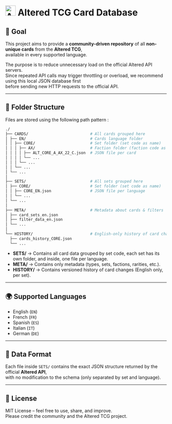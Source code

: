 # <img src="https://www.altered.gg/apple-touch-icon.png" width="32" alt="Altered.gg Logo"/> Altered TCG Card Database

## 🎯 Goal
This project aims to provide a **community-driven repository** of all **non-unique cards** from the **Altered TCG**,  
available in every supported language.  

The purpose is to reduce unnecessary load on the official Altered API servers.  
Since repeated API calls may trigger throttling or overload, we recommend using this local JSON database first  
before sending new HTTP requests to the official API.

---

## 📂 Folder Structure

Files are stored using the following path pattern :
```bash
./
├── CARDS/                           # All cards grouped here
│ ├── EN/                            # Cards language folder
│ │ ├── CORE/                        # Set folder (set code as name)
│ │ │ ├── AX/                        # Faction folder (faction code as name)
│ │ │ │ ├── ALT_CORE_A_AX_22_C.json  # JSON file per card
│ │ │ │ └── ...
│ │ │ └── ...
│ │ └── ...
│ └── ...
│
├── SETS/                            # All sets grouped here
│ ├── CORE/                          # Set folder (set code as name)
│ │ ├── CORE_EN.json                 # JSON file per language
│ │ └── ...
│ └── ...
│
├── META/                            # Metadata about cards & filters
│ ├── card_sets_en.json
│ ├── filter_data_en.json
│ └── ...
│
└── HISTORY/                         # English-only history of card changes
  ├── cards_history_CORE.json
  └── ...
```

- **SETS/** → Contains all card data grouped by set code, each set has its own folder, and inside, one file per language.  
- **META/** → Contains only metadata (types, sets, factions, rarities, etc.).  
- **HISTORY/** → Contains versioned history of card changes (English only, per set).

---

## 🌍 Supported Languages
- English (`EN`)
- French (`FR`)
- Spanish (`ES`)
- Italian (`IT`)
- German (`DE`)

---

## 📜 Data Format
Each file inside `SETS/` contains the exact JSON structure returned by the official **Altered API**,  
with no modification to the schema (only separated by set and language).

---

## 📖 License
MIT License – feel free to use, share, and improve.  
Please credit the community and the Altered TCG project.  
